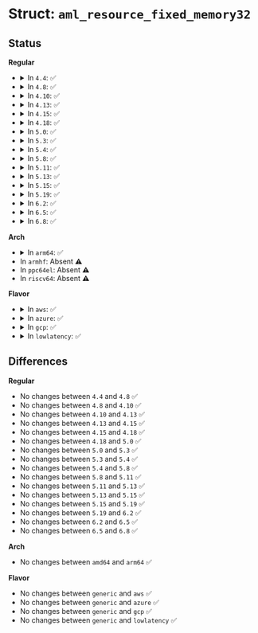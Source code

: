 # Struct: <code>aml_resource_fixed_memory32</code>

## Status
<b>Regular</b>
<ul>
<li>
<details>
<summary>In <code>4.4</code>: ✅</summary>

```c
struct aml_resource_fixed_memory32 {
    u8 descriptor_type;
    u16 resource_length;
    u8 flags;
    u32 address;
    u32 address_length;
};
```
</details>
</li>
<li>
<details>
<summary>In <code>4.8</code>: ✅</summary>

```c
struct aml_resource_fixed_memory32 {
    u8 descriptor_type;
    u16 resource_length;
    u8 flags;
    u32 address;
    u32 address_length;
};
```
</details>
</li>
<li>
<details>
<summary>In <code>4.10</code>: ✅</summary>

```c
struct aml_resource_fixed_memory32 {
    u8 descriptor_type;
    u16 resource_length;
    u8 flags;
    u32 address;
    u32 address_length;
};
```
</details>
</li>
<li>
<details>
<summary>In <code>4.13</code>: ✅</summary>

```c
struct aml_resource_fixed_memory32 {
    u8 descriptor_type;
    u16 resource_length;
    u8 flags;
    u32 address;
    u32 address_length;
};
```
</details>
</li>
<li>
<details>
<summary>In <code>4.15</code>: ✅</summary>

```c
struct aml_resource_fixed_memory32 {
    u8 descriptor_type;
    u16 resource_length;
    u8 flags;
    u32 address;
    u32 address_length;
};
```
</details>
</li>
<li>
<details>
<summary>In <code>4.18</code>: ✅</summary>

```c
struct aml_resource_fixed_memory32 {
    u8 descriptor_type;
    u16 resource_length;
    u8 flags;
    u32 address;
    u32 address_length;
};
```
</details>
</li>
<li>
<details>
<summary>In <code>5.0</code>: ✅</summary>

```c
struct aml_resource_fixed_memory32 {
    u8 descriptor_type;
    u16 resource_length;
    u8 flags;
    u32 address;
    u32 address_length;
};
```
</details>
</li>
<li>
<details>
<summary>In <code>5.3</code>: ✅</summary>

```c
struct aml_resource_fixed_memory32 {
    u8 descriptor_type;
    u16 resource_length;
    u8 flags;
    u32 address;
    u32 address_length;
};
```
</details>
</li>
<li>
<details>
<summary>In <code>5.4</code>: ✅</summary>

```c
struct aml_resource_fixed_memory32 {
    u8 descriptor_type;
    u16 resource_length;
    u8 flags;
    u32 address;
    u32 address_length;
};
```
</details>
</li>
<li>
<details>
<summary>In <code>5.8</code>: ✅</summary>

```c
struct aml_resource_fixed_memory32 {
    u8 descriptor_type;
    u16 resource_length;
    u8 flags;
    u32 address;
    u32 address_length;
};
```
</details>
</li>
<li>
<details>
<summary>In <code>5.11</code>: ✅</summary>

```c
struct aml_resource_fixed_memory32 {
    u8 descriptor_type;
    u16 resource_length;
    u8 flags;
    u32 address;
    u32 address_length;
};
```
</details>
</li>
<li>
<details>
<summary>In <code>5.13</code>: ✅</summary>

```c
struct aml_resource_fixed_memory32 {
    u8 descriptor_type;
    u16 resource_length;
    u8 flags;
    u32 address;
    u32 address_length;
};
```
</details>
</li>
<li>
<details>
<summary>In <code>5.15</code>: ✅</summary>

```c
struct aml_resource_fixed_memory32 {
    u8 descriptor_type;
    u16 resource_length;
    u8 flags;
    u32 address;
    u32 address_length;
};
```
</details>
</li>
<li>
<details>
<summary>In <code>5.19</code>: ✅</summary>

```c
struct aml_resource_fixed_memory32 {
    u8 descriptor_type;
    u16 resource_length;
    u8 flags;
    u32 address;
    u32 address_length;
};
```
</details>
</li>
<li>
<details>
<summary>In <code>6.2</code>: ✅</summary>

```c
struct aml_resource_fixed_memory32 {
    u8 descriptor_type;
    u16 resource_length;
    u8 flags;
    u32 address;
    u32 address_length;
};
```
</details>
</li>
<li>
<details>
<summary>In <code>6.5</code>: ✅</summary>

```c
struct aml_resource_fixed_memory32 {
    u8 descriptor_type;
    u16 resource_length;
    u8 flags;
    u32 address;
    u32 address_length;
};
```
</details>
</li>
<li>
<details>
<summary>In <code>6.8</code>: ✅</summary>

```c
struct aml_resource_fixed_memory32 {
    u8 descriptor_type;
    u16 resource_length;
    u8 flags;
    u32 address;
    u32 address_length;
};
```
</details>
</li>
</ul>
<b>Arch</b>
<ul>
<li>
<details>
<summary>In <code>arm64</code>: ✅</summary>

```c
struct aml_resource_fixed_memory32 {
    u8 descriptor_type;
    u16 resource_length;
    u8 flags;
    u32 address;
    u32 address_length;
};
```
</details>
</li>
<li>
In <code>armhf</code>: Absent ⚠️
</li>
<li>
In <code>ppc64el</code>: Absent ⚠️
</li>
<li>
In <code>riscv64</code>: Absent ⚠️
</li>
</ul>
<b>Flavor</b>
<ul>
<li>
<details>
<summary>In <code>aws</code>: ✅</summary>

```c
struct aml_resource_fixed_memory32 {
    u8 descriptor_type;
    u16 resource_length;
    u8 flags;
    u32 address;
    u32 address_length;
};
```
</details>
</li>
<li>
<details>
<summary>In <code>azure</code>: ✅</summary>

```c
struct aml_resource_fixed_memory32 {
    u8 descriptor_type;
    u16 resource_length;
    u8 flags;
    u32 address;
    u32 address_length;
};
```
</details>
</li>
<li>
<details>
<summary>In <code>gcp</code>: ✅</summary>

```c
struct aml_resource_fixed_memory32 {
    u8 descriptor_type;
    u16 resource_length;
    u8 flags;
    u32 address;
    u32 address_length;
};
```
</details>
</li>
<li>
<details>
<summary>In <code>lowlatency</code>: ✅</summary>

```c
struct aml_resource_fixed_memory32 {
    u8 descriptor_type;
    u16 resource_length;
    u8 flags;
    u32 address;
    u32 address_length;
};
```
</details>
</li>
</ul>

## Differences
<b>Regular</b>
<ul>
<li>
No changes between <code>4.4</code> and <code>4.8</code> ✅
</li>
<li>
No changes between <code>4.8</code> and <code>4.10</code> ✅
</li>
<li>
No changes between <code>4.10</code> and <code>4.13</code> ✅
</li>
<li>
No changes between <code>4.13</code> and <code>4.15</code> ✅
</li>
<li>
No changes between <code>4.15</code> and <code>4.18</code> ✅
</li>
<li>
No changes between <code>4.18</code> and <code>5.0</code> ✅
</li>
<li>
No changes between <code>5.0</code> and <code>5.3</code> ✅
</li>
<li>
No changes between <code>5.3</code> and <code>5.4</code> ✅
</li>
<li>
No changes between <code>5.4</code> and <code>5.8</code> ✅
</li>
<li>
No changes between <code>5.8</code> and <code>5.11</code> ✅
</li>
<li>
No changes between <code>5.11</code> and <code>5.13</code> ✅
</li>
<li>
No changes between <code>5.13</code> and <code>5.15</code> ✅
</li>
<li>
No changes between <code>5.15</code> and <code>5.19</code> ✅
</li>
<li>
No changes between <code>5.19</code> and <code>6.2</code> ✅
</li>
<li>
No changes between <code>6.2</code> and <code>6.5</code> ✅
</li>
<li>
No changes between <code>6.5</code> and <code>6.8</code> ✅
</li>
</ul>
<b>Arch</b>
<ul>
<li>
No changes between <code>amd64</code> and <code>arm64</code> ✅
</li>
</ul>
<b>Flavor</b>
<ul>
<li>
No changes between <code>generic</code> and <code>aws</code> ✅
</li>
<li>
No changes between <code>generic</code> and <code>azure</code> ✅
</li>
<li>
No changes between <code>generic</code> and <code>gcp</code> ✅
</li>
<li>
No changes between <code>generic</code> and <code>lowlatency</code> ✅
</li>
</ul>
